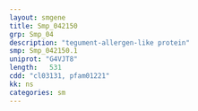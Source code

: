 ```yaml
---
layout: smgene
title: Smp_042150
grp: Smp_04
description: "tegument-allergen-like protein"
smp: Smp_042150.1
uniprot: "G4VJT8"
length:   531
cdd: "cl03131, pfam01221"
kk: ns
categories: sm
---
```

